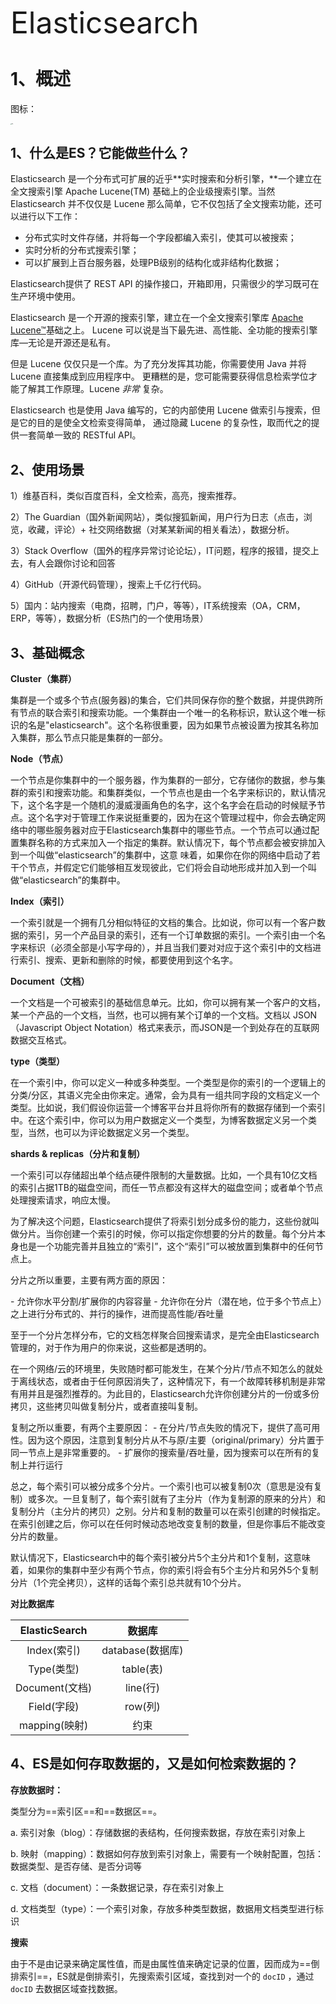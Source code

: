 <font size='7'>Elasticsearch</font>



# 1、概述

图标：

<img src="https://pics4.baidu.com/feed/728da9773912b31badfae06db598977fdbb4e161.jpeg?token=bb0cb370823f9c85b22d4144b9198674&amp;s=A39657224737678004245A720300D0F4" alt="img" style="zoom:10%;" />



## 1、什么是ES？它能做些什么？

Elasticsearch 是一个分布式可扩展的近乎**实时搜索和分析引擎，**一个建立在全文搜索引擎 Apache Lucene(TM) 基础上的企业级搜索引擎。当然 Elasticsearch 并不仅仅是 Lucene 那么简单，它不仅包括了全文搜索功能，还可以进行以下工作：

- 分布式实时文件存储，并将每一个字段都编入索引，使其可以被搜索；
- 实时分析的分布式搜索引擎；
- 可以扩展到上百台服务器，处理PB级别的结构化或非结构化数据；

Elasticsearch提供了 REST API 的操作接口，开箱即用，只需很少的学习既可在生产环境中使用。



Elasticsearch 是一个开源的搜索引擎，建立在一个全文搜索引擎库 [Apache Lucene™](https://lucene.apache.org/core/)基础之上。 Lucene 可以说是当下最先进、高性能、全功能的搜索引擎库—无论是开源还是私有。

但是 Lucene 仅仅只是一个库。为了充分发挥其功能，你需要使用 Java 并将 Lucene 直接集成到应用程序中。 更糟糕的是，您可能需要获得信息检索学位才能了解其工作原理。Lucene *非常* 复杂。

Elasticsearch 也是使用 Java 编写的，它的内部使用 Lucene 做索引与搜索，但是它的目的是使全文检索变得简单， 通过隐藏 Lucene 的复杂性，取而代之的提供一套简单一致的 RESTful API。



## 2、使用场景

1）维基百科，类似百度百科，全文检索，高亮，搜索推荐。

2）The Guardian（国外新闻网站），类似搜狐新闻，用户行为日志（点击，浏览，收藏，评论）+ 社交网络数据（对某某新闻的相关看法），数据分析。

3）Stack Overflow（国外的程序异常讨论论坛），IT问题，程序的报错，提交上去，有人会跟你讨论和回答

4）GitHub（开源代码管理），搜索上千亿行代码。

5）国内：站内搜索（电商，招聘，门户，等等），IT系统搜索（OA，CRM，ERP，等等），数据分析（ES热门的一个使用场景）



## 3、基础概念

**Cluster（集群）**

集群是一个或多个节点(服务器)的集合，它们共同保存你的整个数据，并提供跨所有节点的联合索引和搜索功能。一个集群由一个唯一的名称标识，默认这个唯一标识的名是"elasticsearch"。这个名称很重要，因为如果节点被设置为按其名称加入集群，那么节点只能是集群的一部分。



**Node（节点）**

一个节点是你集群中的一个服务器，作为集群的一部分，它存储你的数据，参与集群的索引和搜索功能。和集群类似，一个节点也是由一个名字来标识的，默认情况 下，这个名字是一个随机的漫威漫画角色的名字，这个名字会在启动的时候赋予节点。这个名字对于管理工作来说挺重要的，因为在这个管理过程中，你会去确定网 络中的哪些服务器对应于Elasticsearch集群中的哪些节点。一个节点可以通过配置集群名称的方式来加入一个指定的集群。默认情况下，每个节点都会被安排加入到一个叫做“elasticsearch”的集群中，这意 味着，如果你在你的网络中启动了若干个节点，并假定它们能够相互发现彼此，它们将会自动地形成并加入到一个叫做“elasticsearch”的集群中。



**Index（索引）**

一个索引就是一个拥有几分相似特征的文档的集合。比如说，你可以有一个客户数据的索引，另一个产品目录的索引，还有一个订单数据的索引。一个索引由一个名 字来标识（必须全部是小写字母的），并且当我们要对对应于这个索引中的文档进行索引、搜索、更新和删除的时候，都要使用到这个名字。



**Document（文档）**

 一个文档是一个可被索引的基础信息单元。比如，你可以拥有某一个客户的文档，某一个产品的一个文档，当然，也可以拥有某个订单的一个文档。文档以 JSON（Javascript Object Notation）格式来表示，而JSON是一个到处存在的互联网数据交互格式。



**type（类型）**

 在一个索引中，你可以定义一种或多种类型。一个类型是你的索引的一个逻辑上的分类/分区，其语义完全由你来定。通常，会为具有一组共同字段的文档定义一个类型。比如说，我们假设你运营一个博客平台并且将你所有的数据存储到一个索引中。在这个索引中，你可以为用户数据定义一个类型，为博客数据定义另一个类型，当然，也可以为评论数据定义另一个类型。



**shards & replicas（分片和复制）**

一个索引可以存储超出单个结点硬件限制的大量数据。比如，一个具有10亿文档的索引占据1TB的磁盘空间，而任一节点都没有这样大的磁盘空间；或者单个节点处理搜索请求，响应太慢。

为了解决这个问题，Elasticsearch提供了将索引划分成多份的能力，这些份就叫做分片。当你创建一个索引的时候，你可以指定你想要的分片的数量。每个分片本身也是一个功能完善并且独立的“索引”，这个“索引”可以被放置到集群中的任何节点上。

分片之所以重要，主要有两方面的原因：

  \- 允许你水平分割/扩展你的内容容量
		  \- 允许你在分片（潜在地，位于多个节点上）之上进行分布式的、并行的操作，进而提高性能/吞吐量

至于一个分片怎样分布，它的文档怎样聚合回搜索请求，是完全由Elasticsearch管理的，对于作为用户的你来说，这些都是透明的。

在一个网络/云的环境里，失败随时都可能发生，在某个分片/节点不知怎么的就处于离线状态，或者由于任何原因消失了，这种情况下，有一个故障转移机制是非常有用并且是强烈推荐的。为此目的，Elasticsearch允许你创建分片的一份或多份拷贝，这些拷贝叫做复制分片，或者直接叫复制。

复制之所以重要，有两个主要原因：
  \- 在分片/节点失败的情况下，提供了高可用性。因为这个原因，注意到复制分片从不与原/主要（original/primary）分片置于同一节点上是非常重要的。
  \- 扩展你的搜索量/吞吐量，因为搜索可以在所有的复制上并行运行

总之，每个索引可以被分成多个分片。一个索引也可以被复制0次（意思是没有复制）或多次。一旦复制了，每个索引就有了主分片（作为复制源的原来的分片）和复制分片（主分片的拷贝）之别。分片和复制的数量可以在索引创建的时候指定。在索引创建之后，你可以在任何时候动态地改变复制的数量，但是你事后不能改变分片的数量。

默认情况下，Elasticsearch中的每个索引被分片5个主分片和1个复制，这意味着，如果你的集群中至少有两个节点，你的索引将会有5个主分片和另外5个复制分片（1个完全拷贝），这样的话每个索引总共就有10个分片。



**对比数据库**

| ElasticSearch  |      数据库      |
| :------------: | :--------------: |
|  Index(索引)   | database(数据库) |
|   Type(类型)   |    table(表)     |
| Document(文档) |     line(行)     |
|  Field(字段)   |     row(列)      |
| mapping(映射)  |       约束       |



## 4、ES是如何存取数据的，又是如何检索数据的？

**存放数据时：**

类型分为==索引区==和==数据区==。

a. 索引对象（blog）：存储数据的表结构，任何搜索数据，存放在索引对象上

b. 映射（mapping）：数据如何存放到索引对象上，需要有一个映射配置，包括：数据类型、是否存储、是否分词等

c. 文档（document）：一条数据记录，存在索引对象上

d. 文档类型（type）：一个索引对象，存放多种类型数据，数据用文档类型进行标识



**搜索**

由于不是由记录来确定属性值，而是由属性值来确定记录的位置，因而成为==倒排索引==，ES就是倒排索引，先搜索索引区域，查找到对一个的 `docID` ，通过 `docID` 去数据区域查找数据。











































